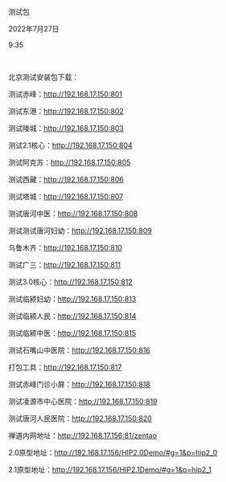 测试包

2022年7月27日

9:35

 

北京测试安装包下载：

测试赤峰：http://192.168.17.150:801

测试东港：http://192.168.17.150:802

测试陵城：http://192.168.17.150:803

测试2.1核心：http://192.168.17.150:804

测试阿克苏：http://192.168.17.150:805

测试西藏：http://192.168.17.150:806

测试塔城：http://192.168.17.150:807

测试唐河中医：http://192.168.17.150:808

测试测试唐河妇幼：http://192.168.17.150:809

乌鲁木齐：http://192.168.17.150:810

测试广三：http://192.168.17.150:811

测试3.0核心：http://192.168.17.150:812

测试临颍妇幼：http://192.168.17.150:813

测试临颍人民：http://192.168.17.150:814

测试临颍中医：http://192.168.17.150:815

测试石嘴山中医院：http://192.168.17.150:816

打包工具：http://192.168.17.150:817

测试赤峰门诊小屏：http://192.168.17.150:818

测试凌源市中心医院：http://192.168.17.150:819

测试唐河人民医院：http://192.168.17.150:820

禅道内网地址：http://192.168.17.156:81/zentao

2.0原型地址：http://192.168.17.156/HIP2.0Demo/#g=1&p=hip2_0

2.1原型地址：http://192.168.17.156/HIP2.1Demo/#g=1&p=hip2_1
